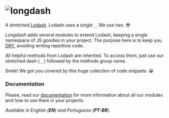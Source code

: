 ![longdash](http://i.imgur.com/oWdyvWk.png "longdash")
=======

A stretched [Lodash](https://lodash.com/). Lodash uses a single `_`. We use two. :sunglasses:

*Longdash* adds several modules to extend Lodash, keeping a single namespace of JS goodies in your project. The purpose here is to keep you [DRY](https://en.wikipedia.org/wiki/Don%27t_repeat_yourself), avoiding writing repetitive code.

All helpful methods from Lodash are inherited. To access them, just use our stretched dash (`__`) followed by the methods group name.

Smile! We got you covered by this huge collection of code snippets. :grinning:

### Documentation

Please, read our [documentation](https://josantana.gitbooks.io/longdash/content/) for more information about all our modules and how to use them in your projects.

*Available in English (__EN__) and Portuguese (__PT-BR__).*
